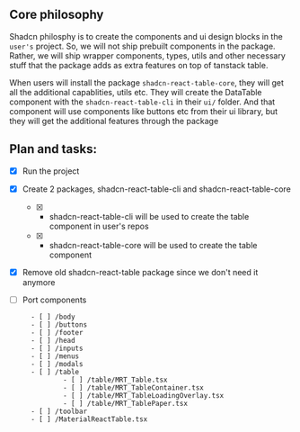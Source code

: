 ## Core philosophy
Shadcn philosphy is to create the components and ui design blocks in the `user's` project. So, we will not ship prebuilt components in the package. Rather, we will ship wrapper components, types, utils and other necessary stuff that the package adds as extra features on top of tanstack table.

When users will install the package `shadcn-react-table-core`, they will get all the additional capablities, utils etc. They will create the DataTable component with the `shadcn-react-table-cli` in their `ui/` folder. And that component will use components like buttons etc from their ui library, but they will get the additional features through the package

## Plan and tasks:
- [x]  Run the project
- [x] Create 2 packages, shadcn-react-table-cli and shadcn-react-table-core
    - [x] - shadcn-react-table-cli will be used to create the table component in user's repos
    - [x] - shadcn-react-table-core will be used to create the table component
- [x] Remove old shadcn-react-table package since we don't need it anymore
- [ ] Port components

        - [ ] /body
        - [ ] /buttons
        - [ ] /footer
        - [ ] /head
        - [ ] /inputs
        - [ ] /menus
        - [ ] /modals
        - [ ] /table
                - [ ] /table/MRT_Table.tsx
                - [ ] /table/MRT_TableContainer.tsx
                - [ ] /table/MRT_TableLoadingOverlay.tsx
                - [ ] /table/MRT_TablePaper.tsx
        - [ ] /toolbar
        - [ ] /MaterialReactTable.tsx
